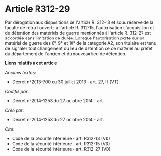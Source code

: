# Article R312-29

Par dérogation aux dispositions de l'article R. 312-13 et sous réserve de la faculté de retrait ouverte à l'article R.
312-15, l'autorisation d'acquisition et de détention des matériels de guerre mentionnés à l'article R. 312-27 est accordée
sans limitation de durée. Lorsque l'autorisation porte sur un matériel de guerre des 8°, 9° et 10° de la catégorie A2, son
titulaire est tenu de signaler tout changement du lieu de détention de ce matériel au préfet du département de l'ancien et du
nouveau lieu de détention.

**Liens relatifs à cet article**

_Anciens textes_:

  - Décret n°2013-700 du 30 juillet 2013 - art. 27, III (VT)

_Codifié par_:

  - Décret n°2014-1253 du 27 octobre 2014 - art.

_Créé par_:

  - Décret n°2014-1253 du 27 octobre 2014 - art.

_Cite_:

  - Code de la sécurité intérieure - art. R312-13 (VD)
  - Code de la sécurité intérieure - art. R312-15 (VD)
  - Code de la sécurité intérieure - art. R312-27 (VD)
